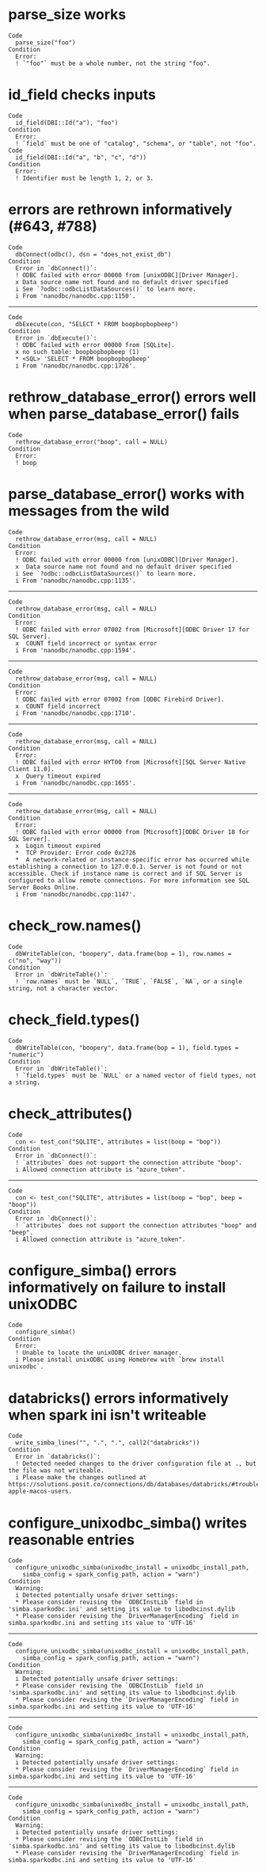 # parse_size works

    Code
      parse_size("foo")
    Condition
      Error:
      ! `"foo"` must be a whole number, not the string "foo".

# id_field checks inputs

    Code
      id_field(DBI::Id("a"), "foo")
    Condition
      Error:
      ! `field` must be one of "catalog", "schema", or "table", not "foo".
    Code
      id_field(DBI::Id("a", "b", "c", "d"))
    Condition
      Error:
      ! Identifier must be length 1, 2, or 3.

# errors are rethrown informatively (#643, #788)

    Code
      dbConnect(odbc(), dsn = "does_not_exist_db")
    Condition
      Error in `dbConnect()`:
      ! ODBC failed with error 00000 from [unixODBC][Driver Manager].
      x Data source name not found and no default driver specified
      i See `?odbc::odbcListDataSources()` to learn more.
      i From 'nanodbc/nanodbc.cpp:1150'.

---

    Code
      dbExecute(con, "SELECT * FROM boopbopbopbeep")
    Condition
      Error in `dbExecute()`:
      ! ODBC failed with error 00000 from [SQLite].
      x no such table: boopbopbopbeep (1)
      * <SQL> 'SELECT * FROM boopbopbopbeep'
      i From 'nanodbc/nanodbc.cpp:1726'.

# rethrow_database_error() errors well when parse_database_error() fails

    Code
      rethrow_database_error("boop", call = NULL)
    Condition
      Error:
      ! boop

# parse_database_error() works with messages from the wild

    Code
      rethrow_database_error(msg, call = NULL)
    Condition
      Error:
      ! ODBC failed with error 00000 from [unixODBC][Driver Manager].
      x  Data source name not found and no default driver specified
      i See `?odbc::odbcListDataSources()` to learn more.
      i From 'nanodbc/nanodbc.cpp:1135'.

---

    Code
      rethrow_database_error(msg, call = NULL)
    Condition
      Error:
      ! ODBC failed with error 07002 from [Microsoft][ODBC Driver 17 for SQL Server].
      x  COUNT field incorrect or syntax error
      i From 'nanodbc/nanodbc.cpp:1594'.

---

    Code
      rethrow_database_error(msg, call = NULL)
    Condition
      Error:
      ! ODBC failed with error 07002 from [ODBC Firebird Driver].
      x  COUNT field incorrect
      i From 'nanodbc/nanodbc.cpp:1710'.

---

    Code
      rethrow_database_error(msg, call = NULL)
    Condition
      Error:
      ! ODBC failed with error HYT00 from [Microsoft][SQL Server Native Client 11.0].
      x  Query timeout expired
      i From 'nanodbc/nanodbc.cpp:1655'.

---

    Code
      rethrow_database_error(msg, call = NULL)
    Condition
      Error:
      ! ODBC failed with error 00000 from [Microsoft][ODBC Driver 18 for SQL Server].
      x  Login timeout expired
      *  TCP Provider: Error code 0x2726
      *  A network-related or instance-specific error has occurred while establishing a connection to 127.0.0.1. Server is not found or not accessible. Check if instance name is correct and if SQL Server is configured to allow remote connections. For more information see SQL Server Books Online.
      i From 'nanodbc/nanodbc.cpp:1147'.

# check_row.names()

    Code
      dbWriteTable(con, "boopery", data.frame(bop = 1), row.names = c("no", "way"))
    Condition
      Error in `dbWriteTable()`:
      ! `row.names` must be `NULL`, `TRUE`, `FALSE`, `NA`, or a single string, not a character vector.

# check_field.types()

    Code
      dbWriteTable(con, "boopery", data.frame(bop = 1), field.types = "numeric")
    Condition
      Error in `dbWriteTable()`:
      ! `field.types` must be `NULL` or a named vector of field types, not a string.

# check_attributes()

    Code
      con <- test_con("SQLITE", attributes = list(boop = "bop"))
    Condition
      Error in `dbConnect()`:
      ! `attributes` does not support the connection attribute "boop".
      i Allowed connection attribute is "azure_token".

---

    Code
      con <- test_con("SQLITE", attributes = list(boop = "bop", beep = "boop"))
    Condition
      Error in `dbConnect()`:
      ! `attributes` does not support the connection attributes "boop" and "beep".
      i Allowed connection attribute is "azure_token".

# configure_simba() errors informatively on failure to install unixODBC

    Code
      configure_simba()
    Condition
      Error:
      ! Unable to locate the unixODBC driver manager.
      i Please install unixODBC using Homebrew with `brew install unixodbc`.

# databricks() errors informatively when spark ini isn't writeable

    Code
      write_simba_lines("", ".", ".", call2("databricks"))
    Condition
      Error in `databricks()`:
      ! Detected needed changes to the driver configuration file at ., but the file was not writeable.
      i Please make the changes outlined at https://solutions.posit.co/connections/db/databases/databricks/#troubleshooting-apple-macos-users.

# configure_unixodbc_simba() writes reasonable entries

    Code
      configure_unixodbc_simba(unixodbc_install = unixodbc_install_path,
        simba_config = spark_config_path, action = "warn")
    Condition
      Warning:
      i Detected potentially unsafe driver settings:
      * Please consider revising the `ODBCInstLib` field in 'simba.sparkodbc.ini' and setting its value to libodbcinst.dylib
      * Please consider revising the `DriverManagerEncoding` field in simba.sparkodbc.ini and setting its value to 'UTF-16'

---

    Code
      configure_unixodbc_simba(unixodbc_install = unixodbc_install_path,
        simba_config = spark_config_path, action = "warn")
    Condition
      Warning:
      i Detected potentially unsafe driver settings:
      * Please consider revising the `ODBCInstLib` field in 'simba.sparkodbc.ini' and setting its value to libodbcinst.dylib
      * Please consider revising the `DriverManagerEncoding` field in simba.sparkodbc.ini and setting its value to 'UTF-16'

---

    Code
      configure_unixodbc_simba(unixodbc_install = unixodbc_install_path,
        simba_config = spark_config_path, action = "warn")
    Condition
      Warning:
      i Detected potentially unsafe driver settings:
      * Please consider revising the `DriverManagerEncoding` field in simba.sparkodbc.ini and setting its value to 'UTF-16'

---

    Code
      configure_unixodbc_simba(unixodbc_install = unixodbc_install_path,
        simba_config = spark_config_path, action = "warn")
    Condition
      Warning:
      i Detected potentially unsafe driver settings:
      * Please consider revising the `ODBCInstLib` field in 'simba.sparkodbc.ini' and setting its value to libodbcinst.dylib
      * Please consider revising the `DriverManagerEncoding` field in simba.sparkodbc.ini and setting its value to 'UTF-16'

